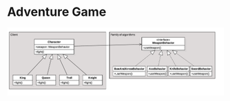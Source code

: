 Adventure Game
==============
<img title="Class Diagram" alt="Class Diagram" style="align: center;" src="Class.png">